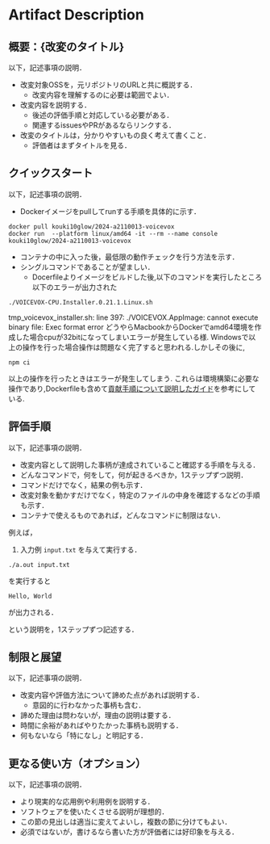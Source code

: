 # Artifact Description

## 概要：{改変のタイトル}

以下，記述事項の説明．

* 改変対象OSSを，元リポジトリのURLと共に概説する．
  + 改変内容を理解するのに必要は範囲でよい．
* 改変内容を説明する．
  + 後述の評価手順と対応している必要がある．
  + 関連するissuesやPRがあるならリンクする．
* 改変のタイトルは，分かりやすいもの良く考えて書くこと．
  + 評価者はまずタイトルを見る．

## クイックスタート

以下，記述事項の説明．

* Dockerイメージをpullしてrunする手順を具体的に示す．

```
docker pull kouki10glow/2024-a2110013-voicevox
docker run  --platform linux/amd64 -it --rm --name console kouki10glow/2024-a2110013-voicevox
```

* コンテナの中に入った後，最低限の動作チェックを行う方法を示す．
* シングルコマンドであることが望ましい．
  + Docerfileよりイメージをビルドした後,以下のコマンドを実行したところ以下のエラーが出力された

```
./VOICEVOX-CPU.Installer.0.21.1.Linux.sh
```
tmp_voicevox_installer.sh: line 397: ./VOICEVOX.AppImage: cannot execute binary file: Exec format error
どうやらMacbookからDockerでamd64環境を作成した場合cpuが32bitになってしまいエラーが発生している様.
Windowsで以上の操作を行った場合操作は問題なく完了すると思われる.しかしその後に,
```
npm ci
```
以上の操作を行ったときはエラーが発生してしまう.
これらは環境構築に必要な操作であり,Dockerfileも含めて[貢献手順について説明したガイド](./CONTRIBUTING.md)を参考にしている.
## 評価手順

以下，記述事項の説明．

* 改変内容として説明した事柄が達成されていること確認する手順を与える．
* どんなコマンドで，何をして，何が起きるべきか，1ステップずつ説明．
* コマンドだけでなく，結果の例も示す．
* 改変対象を動かすだけでなく，特定のファイルの中身を確認するなどの手順も示す．
* コンテナで使えるものであれば，どんなコマンドに制限はない．

例えば，

1. 入力例 `input.txt` を与えて実行する．

```
./a.out input.txt
```

を実行すると

```
Hello, World
```

が出力される．

という説明を，1ステップずつ記述する．

## 制限と展望

以下，記述事項の説明．

* 改変内容や評価方法について諦めた点があれば説明する．
  + 意図的に行わなかった事柄も含む．
* 諦めた理由は問わないが，理由の説明は要する．
* 時間に余裕があればやりたかった事柄も説明する．
* 何もないなら「特になし」と明記する．

## 更なる使い方（オプション）

以下，記述事項の説明．

* より現実的な応用例や利用例を説明する．
* ソフトウェアを使いたくさせる説明が理想的．
* この節の見出しは適当に変えてよいし，複数の節に分けてもよい．
* 必須ではないが，書けるなら書いた方が評価者には好印象を与える．
